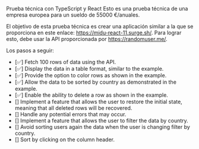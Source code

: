 Prueba técnica con TypeScript y React
Esto es una prueba técnica de una empresa europea para un sueldo de 55000 €/anuales.

El objetivo de esta prueba técnica es crear una aplicación similar a la que se proporciona en este enlace: https://midu-react-11.surge.sh/. Para lograr esto, debe usar la API proporcionada por https://randomuser.me/.

Los pasos a seguir:

 - [✅] Fetch 100 rows of data using the API.
 - [✅] Display the data in a table format, similar to the example.
 - [✅] Provide the option to color rows as shown in the example. 
 - [✅] Allow the data to be sorted by country as demonstrated in the example.
 - [✅] Enable the ability to delete a row as shown in the example.
 - [] Implement a feature that allows the user to restore the initial state, meaning that all deleted rows will be recovered.
 - [] Handle any potential errors that may occur.
 - [] Implement a feature that allows the user to filter the data by country.
 - [] Avoid sorting users again the data when the user is changing filter by country.
 - [] Sort by clicking on the column header.